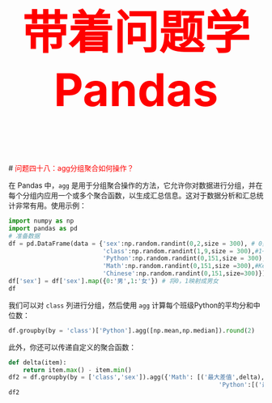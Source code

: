 



<p style="font-size: 90px;font-weight: bold;text-align: center;color: red;">带着问题学Pandas</p>
# <font color='red'>问题四十八：agg分组聚合如何操作？</font>

在 Pandas 中，`agg` 是用于分组聚合操作的方法，它允许你对数据进行分组，并在每个分组内应用一个或多个聚合函数，以生成汇总信息。这对于数据分析和汇总统计非常有用。使用示例： 

```python
import numpy as np
import pandas as pd
# 准备数据
df = pd.DataFrame(data = {'sex':np.random.randint(0,2,size = 300), # 0男，1女
                          'class':np.random.randint(1,9,size = 300),#1~8八个班
                          'Python':np.random.randint(0,151,size = 300),#Python成绩
                          'Math':np.random.randint(0,151,size =300),#Keras成绩
                          'Chinese':np.random.randint(0,151,size=300)})
df['sex'] = df['sex'].map({0:'男',1:'女'}) # 将0，1映射成男女
df
```

 我们可以对 `class` 列进行分组，然后使用 `agg` 计算每个班级Python的平均分和中位数： 

```python
df.groupby(by = 'class')['Python'].agg([np.mean,np.median]).round(2)
```

 此外，你还可以传递自定义的聚合函数： 

```Python
def delta(item):
    return item.max() - item.min()
df2 = df.groupby(by = ['class','sex']).agg({'Math': [('最大差值',delta),('平均分',np.mean)],
                                                          'Python':[('最大值',np.max)]}).round(2)
df2
```

